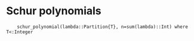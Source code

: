 # Schur polynomials

```@docs
    schur_polynomial(lambda::Partition{T}, n=sum(lambda)::Int) where T<:Integer
```
